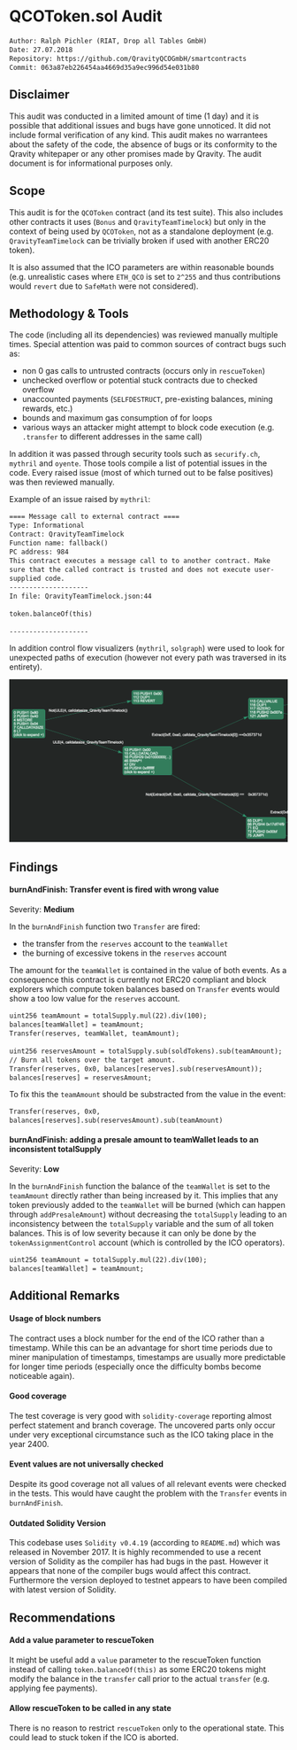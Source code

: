 # QCOToken.sol Audit

```
Author: Ralph Pichler (RIAT, Drop all Tables GmbH)
Date: 27.07.2018
Repository: https://github.com/QravityQCOGmbH/smartcontracts
Commit: 063a87eb226454aa4669d35a9ec996d54e031b80
```

## Disclaimer

This audit was conducted in a limited amount of time (1 day) and it is possible that additional issues and bugs have gone unnoticed. It did not include formal verification of any kind. This audit makes no warrantees about the safety of the code, the absence of bugs or its conformity to the Qravity whitepaper or any other promises made by Qravity. The audit document is for informational purposes only.

## Scope

This audit is for the `QCOToken` contract (and its test suite). This also includes other contracts it uses (`Bonus` and `QravityTeamTimelock`) but only in the context of being used by `QCOToken`, not as a standalone deployment (e.g. `QravityTeamTimelock` can be trivially broken if used with another ERC20 token).

It is also assumed that the ICO parameters are within reasonable bounds (e.g. unrealistic cases where `ETH_QCO` is set to `2^255` and thus contributions would `revert` due to `SafeMath` were not considered).

## Methodology & Tools

The code (including all its dependencies) was reviewed manually multiple times. Special attention was paid to common sources of contract bugs such as:
* non 0 gas calls to untrusted contracts (occurs only in `rescueToken`)
* unchecked overflow or potential stuck contracts due to checked overflow
* unaccounted payments (`SELFDESTRUCT`, pre-existing balances, mining rewards, etc.)
* bounds and maximum gas consumption of for loops
* various ways an attacker might attempt to block code execution (e.g. `.transfer` to different addresses in the same call)


In addition it was passed through security tools such as `securify.ch`, `mythril` and `oyente`. Those tools compile a list of potential issues in the code. Every raised issue (most of which turned out to be false positives) was then reviewed manually.

Example of an issue raised by `mythril`:
```
==== Message call to external contract ====
Type: Informational
Contract: QravityTeamTimelock
Function name: fallback()
PC address: 984
This contract executes a message call to to another contract. Make sure that the called contract is trusted and does not execute user-supplied code.
--------------------
In file: QravityTeamTimelock.json:44

token.balanceOf(this)

--------------------
```

In addition control flow visualizers (`mythril`, `solgraph`) were used to look for unexpected paths of execution (however not every path was traversed in its entirety).

![](mythril.png)

## Findings

#### burnAndFinish: Transfer event is fired with wrong value

Severity: **Medium**

In the `burnAndFinish` function two `Transfer` are fired:
* the transfer from the `reserves` account to the `teamWallet`
* the burning of excessive tokens in the `reserves` account

The amount for the `teamWallet` is contained in the value of both events. As a consequence this contract is currently not ERC20 compliant and block explorers which compute token balances based on `Transfer` events would show a too low value for the `reserves` account.

```solidity
uint256 teamAmount = totalSupply.mul(22).div(100);
balances[teamWallet] = teamAmount;
Transfer(reserves, teamWallet, teamAmount);

uint256 reservesAmount = totalSupply.sub(soldTokens).sub(teamAmount);
// Burn all tokens over the target amount.
Transfer(reserves, 0x0, balances[reserves].sub(reservesAmount));
balances[reserves] = reservesAmount;
```

To fix this the `teamAmount` should be substracted from the value in the event:

```solidity
Transfer(reserves, 0x0, balances[reserves].sub(reservesAmount).sub(teamAmount)
```
#### burnAndFinish: adding a presale amount to teamWallet leads to an inconsistent totalSupply

Severity: **Low**

In the `burnAndFinish` function the balance of the `teamWallet` is set to the `teamAmount` directly rather than being increased by it. This implies that any token previously added to the `teamWallet` will be burned (which can happen through `addPresaleAmount`) without decreasing the `totalSupply` leading to an inconsistency between the `totalSupply` variable and the sum of all token balances. This is of low severity because it can only be done by the `tokenAssignmentControl` account (which is controlled by the ICO operators).

```solidity
uint256 teamAmount = totalSupply.mul(22).div(100);
balances[teamWallet] = teamAmount;
```

## Additional Remarks

#### Usage of block numbers

The contract uses a block number for the end of the ICO rather than a timestamp. While this can be an advantage for short time periods due to miner manipulation of timestamps, timestamps are usually more predictable for longer time periods (especially once the difficulty bombs become noticeable again).

#### Good coverage

The test coverage is very good with `solidity-coverage` reporting almost perfect statement and branch coverage. The uncovered parts only occur under very exceptional circumstance such as the ICO taking place in the year 2400.

#### Event values are not universally checked

Despite its good coverage not all values of all relevant events were checked in the tests. This would have caught the problem with the `Transfer` events in `burnAndFinish`.

#### Outdated Solidity Version

This codebase uses `Solidity v0.4.19` (according to `README.md`) which was released in November 2017. It is highly recommended to use a recent version of Solidity as the compiler has had bugs in the past. However it appears that none of the compiler bugs would affect this contract. Furthermore the version deployed to testnet appears to have been compiled with latest version of Solidity.

## Recommendations

#### Add a value parameter to rescueToken

It might be useful add a `value` parameter to the rescueToken function instead of calling `token.balanceOf(this)` as some ERC20 tokens might modify the balance in the `transfer` call prior to the actual `transfer` (e.g. applying fee payments).

#### Allow rescueToken to be called in any state

There is no reason to restrict `rescueToken` only to the operational state. This could lead to stuck token if the ICO is aborted.

